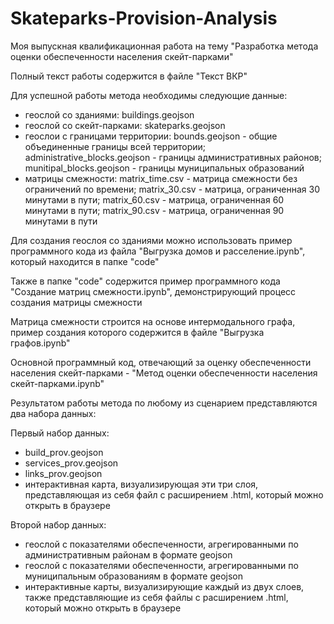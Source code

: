 # Skateparks-Provision-Analysis
Моя выпускная квалификационная работа на тему "Разработка метода оценки обеспеченности населения скейт-парками"

Полный текст работы содержится в файле "Текст ВКР"

Для успешной работы метода необходимы следующие данные:
- геослой со зданиями:
    buildings.geojson
- геослой со скейт-парками:
    skateparks.geojson
- геослои с границами территории:
    bounds.geojson - общие объединенные границы всей территории;
    administrative_blocks.geojson - границы административных районов;
    munitipal_blocks.geojson - границы муниципальных образований
- матрицы смежности:
    matrix_time.csv - матрица смежности без ограничений по времени;
    matrix_30.csv - матрица, ограниченная 30 минутами в пути;
    matrix_60.csv - матрица, ограниченная 60 минутами в пути;
    matrix_90.csv - матрица, ограниченная 90 минутами в пути

Для создания геослоя со зданиями можно использовать пример программного кода из файла "Выгрузка домов и расселение.ipynb", который находится в папке "code"

Также в папке "code" содержится пример программного кода "Создание матриц смежности.ipynb", демонстрирующий процесс создания матрицы смежности

Матрица смежности строится на основе интермодального графа, пример создания которого содержится в файле "Выгрузка графов.ipynb"

Основной программный код, отвечающий за оценку обеспеченности населения скейт-парками - "Метод оценки обеспеченности населения скейт-парками.ipynb"

Результатом работы метода по любому из сценарием представляются два набора данных:

Первый набор данных:
- build_prov.geojson
- services_prov.geojson
- links_prov.geojson
- интерактивная карта, визуализирующая эти три слоя, представляющая из себя файл с расширением .html, который можно открыть в браузере

Второй набор данных:
- геослой с показателями обеспеченности, агрегированными по административным районам в формате geojson
- геослой с показателями обеспеченности, агрегированными по муниципальным образованиям в формате geojson
- интерактивные карты, визуализирующие каждый из двух слоев, также представляющие из себя файлы с расширением .html, который можно открыть в браузере

